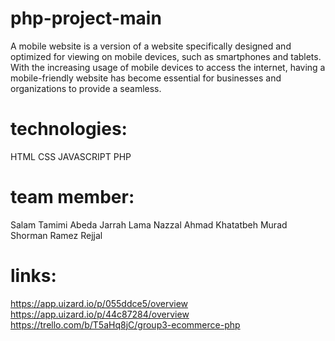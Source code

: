 # php-project-main
A mobile website is a version of a website specifically designed and optimized for viewing on mobile devices, such as smartphones and tablets. With the increasing usage of mobile devices to access the internet, having a mobile-friendly website has become essential for businesses and organizations to provide a seamless.

# technologies:
HTML
CSS
JAVASCRIPT
PHP

# team member:
Salam Tamimi
Abeda Jarrah
Lama Nazzal
Ahmad Khatatbeh
Murad Shorman
Ramez Rejjal

# links:
https://app.uizard.io/p/055ddce5/overview
https://app.uizard.io/p/44c87284/overview
https://trello.com/b/T5aHq8jC/group3-ecommerce-php





